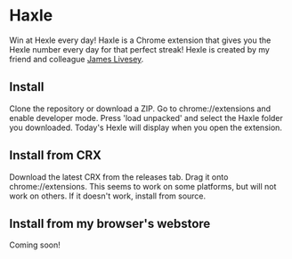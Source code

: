# Haxle
Win at Hexle every day!
Haxle is a Chrome extension that gives you the Hexle number every day for that perfect streak! Hexle is created by my friend and colleague [James Livesey](https://github.com/James-Livesey).
## Install
Clone the repository or download a ZIP.
Go to chrome://extensions and enable developer mode.
Press 'load unpacked' and select the Haxle folder you downloaded.
Today's Hexle will display when you open the extension.
## Install from CRX
Download the latest CRX from the releases tab. Drag it onto chrome://extensions. This seems to work on some platforms, but will not work on others. If it doesn't work, install from source.
## Install from my browser's webstore
Coming soon!
